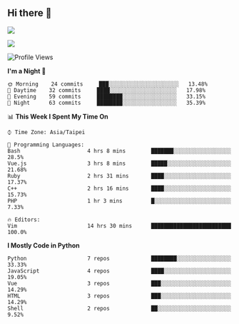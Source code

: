 ## Hi there 👋

![](https://github-readme-stats.vercel.app/api?username=CSY54&theme=nord&show_icons=true)

![](https://github-readme-stats.vercel.app/api/top-langs/?username=CSY54&theme=nord&layout=compact&card_width=445)

<!--START_SECTION:waka-->
![Profile Views](http://img.shields.io/badge/Profile%20Views-13-blue)

**I'm a Night 🦉** 

```text
🌞 Morning    24 commits     ███░░░░░░░░░░░░░░░░░░░░░░   13.48% 
🌆 Daytime    32 commits     ████░░░░░░░░░░░░░░░░░░░░░   17.98% 
🌃 Evening    59 commits     ████████░░░░░░░░░░░░░░░░░   33.15% 
🌙 Night      63 commits     ████████░░░░░░░░░░░░░░░░░   35.39%

```


📊 **This Week I Spent My Time On** 

```text
⌚︎ Time Zone: Asia/Taipei

💬 Programming Languages: 
Bash                     4 hrs 8 mins        ███████░░░░░░░░░░░░░░░░░░   28.5% 
Vue.js                   3 hrs 8 mins        █████░░░░░░░░░░░░░░░░░░░░   21.68% 
Ruby                     2 hrs 31 mins       ████░░░░░░░░░░░░░░░░░░░░░   17.37% 
C++                      2 hrs 16 mins       ████░░░░░░░░░░░░░░░░░░░░░   15.73% 
PHP                      1 hr 3 mins         █░░░░░░░░░░░░░░░░░░░░░░░░   7.33%

🔥 Editors: 
Vim                      14 hrs 30 mins      █████████████████████████   100.0%

```

**I Mostly Code in Python** 

```text
Python                   7 repos             ████████░░░░░░░░░░░░░░░░░   33.33% 
JavaScript               4 repos             ████░░░░░░░░░░░░░░░░░░░░░   19.05% 
Vue                      3 repos             ███░░░░░░░░░░░░░░░░░░░░░░   14.29% 
HTML                     3 repos             ███░░░░░░░░░░░░░░░░░░░░░░   14.29% 
Shell                    2 repos             ██░░░░░░░░░░░░░░░░░░░░░░░   9.52%

```



<!--END_SECTION:waka-->

<!--
**CSY54/CSY54** is a ✨ _special_ ✨ repository because its `README.md` (this file) appears on your GitHub profile.

Here are some ideas to get you started:

- 🔭 I’m currently working on ...
- 🌱 I’m currently learning ...
- 👯 I’m looking to collaborate on ...
- 🤔 I’m looking for help with ...
- 💬 Ask me about ...
- 📫 How to reach me: ...
- 😄 Pronouns: ...
- ⚡ Fun fact: ...
-->

